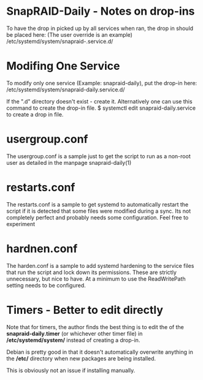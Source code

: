 # SnapRAID-Daily - Notes on drop-ins

To have the drop in picked up by all services when ran, the drop in
should be placed here: (The user override is an example)
/etc/systemd/system/snapraid-.service.d/

# Modifing One Service

To modify only one service (Example: snapraid-daily), put the drop-in here:
/etc/systemd/system/snapraid-daily.service.d/

If the ".d" directory doesn't exist - create it. Alternatively one can use
this command to create the drop-in file.
$ systemctl edit snapraid-daily.service to create a drop in file.

# usergroup.conf

The usergroup.conf is a sample just to get the script to run as a non-root
user as detailed in the manpage snapraid-daily(1)

# restarts.conf

The restarts.conf is a sample to get systemd to automatically restart the
script if it is detected that some files were modified during a sync. Its
not completely perfect and probably needs some configuration. Feel free
to experiment

# hardnen.conf

The harden.conf is a sample to add systemd hardening to the service files
that run the script and lock down its permissions. These are strictly
unnecessary, but nice to have. At a minimum to use the ReadWritePath
setting needs to be configured.

# Timers - Better to edit directly

Note that for timers, the author finds the best thing is to edit the
of the **snapraid-daily.timer** (or whichever other timer file) in
**/etc/systemd/system/** instead of creating a drop-in.

Debian is pretty good in that it doesn't automatically overwrite anything
in the **/etc/** directory when new packages are being installed.

This is obviously not an issue if installing manually.


